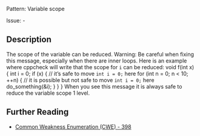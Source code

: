 Pattern: Variable scope

Issue: -

## Description

The scope of the variable can be reduced. Warning: Be careful when fixing this message, especially when there are inner loops. Here is an example where cppcheck will write that the scope for `i` can be reduced:
void f(int x)
{
    int i = 0;
    if (x) {
        // it’s safe to move `int i = 0;` here
        for (int n = 0; n < 10; ++n) {
            // it is possible but not safe to move `int i = 0;` here
            do_something(&i);
        }
    }
}
When you see this message it is always safe to reduce the variable scope 1 level.

## Further Reading

* [Common Weakness Enumeration (CWE) - 398](https://cwe.mitre.org/data/definitions/398.html)